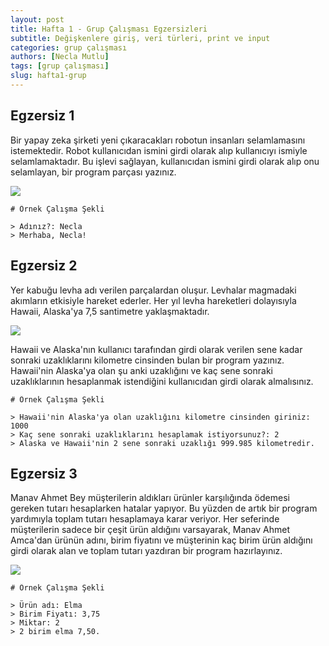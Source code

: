 ```yaml
---
layout: post
title: Hafta 1 - Grup Çalışması Egzersizleri
subtitle: Değişkenlere giriş, veri türleri, print ve input
categories: grup çalışması
authors: [Necla Mutlu]
tags: [grup çalışması]
slug: hafta1-grup
---
```

## Egzersiz 1

Bir yapay zeka şirketi yeni çıkaracakları robotun insanları selamlamasını istemektedir. Robot kullanıcıdan ismini girdi olarak alıp kullanıcıyı ismiyle selamlamaktadır. Bu işlevi sağlayan, kullanıcıdan ismini girdi olarak alıp onu selamlayan, bir program parçası yazınız.

![](https://burst.shopifycdn.com/photos/vintage-robot-with-lots-of-black-negative-space.jpg?width=700&format=pjpg&exif=0&iptc=0)

```
# Örnek Çalışma Şekli

> Adınız?: Necla
> Merhaba, Necla!

```


## Egzersiz 2

Yer kabuğu levha adı verilen parçalardan oluşur. Levhalar magmadaki akımların etkisiyle hareket ederler. Her yıl levha hareketleri dolayısıyla Hawaii, Alaska'ya 7,5 santimetre yaklaşmaktadır.

![](https://legacy.lib.utexas.edu/maps/united_states/n.america.jpg)

Hawaii ve Alaska'nın kullanıcı tarafından girdi olarak verilen sene kadar sonraki uzaklıklarını kilometre cinsinden bulan bir program yazınız. Hawaii'nin Alaska'ya olan şu anki uzaklığını ve kaç sene sonraki uzaklıklarının hesaplanmak istendiğini kullanıcıdan girdi olarak almalısınız.

```
# Örnek Çalışma Şekli

> Hawaii'nin Alaska'ya olan uzaklığını kilometre cinsinden giriniz: 1000
> Kaç sene sonraki uzaklıklarını hesaplamak istiyorsunuz?: 2
> Alaska ve Hawaii'nin 2 sene sonraki uzaklığı 999.985 kilometredir.

```

## Egzersiz 3

Manav Ahmet Bey müşterilerin aldıkları ürünler karşılığında ödemesi gereken tutarı hesaplarken hatalar yapıyor. Bu yüzden de artık bir program yardımıyla toplam tutarı hesaplamaya karar veriyor. Her seferinde müşterilerin sadece bir çeşit ürün aldığını varsayarak, Manav Ahmet Amca'dan ürünün adını, birim fiyatını ve müşterinin kaç birim ürün aldığını girdi olarak alan ve toplam tutarı yazdıran bir program hazırlayınız.

![](https://burst.shopifycdn.com/photos/small-urban-grocery.jpg?width=700&format=pjpg&exif=0&iptc=0)

```
# Örnek Çalışma Şekli

> Ürün adı: Elma
> Birim Fiyatı: 3,75
> Miktar: 2
> 2 birim elma 7,50.

```